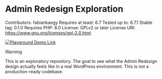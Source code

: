 # Admin Redesign Exploration

Contributors: fabiankaegy
Requires at least: 6.7
Tested up to: 6.7.1
Stable tag: 0.1.0
Requires PHP: 8.0
License: GPLv2 or later
License URI: <https://www.gnu.org/licenses/gpl-2.0.html>

[![Playground Demo Link](https://img.shields.io/wordpress/plugin/v/safe-svg?logo=wordpress&logoColor=%23fff&label=Playground%20Demo&labelColor=%233858e9&color=%233858e9)](https://playground.wordpress.net/?blueprint-url=https://raw.githubusercontent.com/fabiankaegy/wp-admin-redesign-exploration/main/_playground/blueprint.json)

> [!WARNING]
> This is an exploratory repository. The goal to see what the Admin Redesign design actually feels like in a real WordPress environment. This is not a production-ready codebase.
